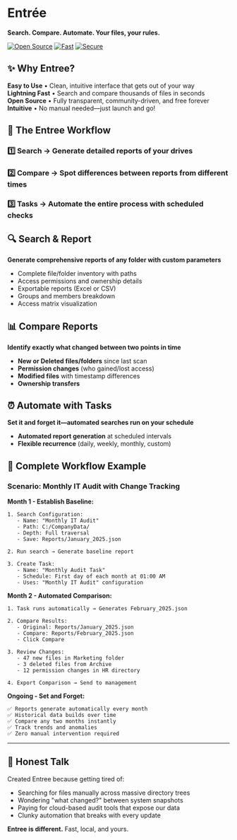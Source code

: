 # Entrée

**Search. Compare. Automate. Your files, your rules.**

[![Open Source](https://img.shields.io/badge/Open%20Source-💚-success)](https://github.com) [![Fast](https://img.shields.io/badge/Performance-⚡%20Fast-blue)](https://github.com) [![Secure](https://img.shields.io/badge/Security-🔒%20Local%20First-orange)](https://github.com)



## ✨ Why Entree?

**Easy to Use** • Clean, intuitive interface that gets out of your way  
**Lightning Fast** • Search and compare thousands of files in seconds  
**Open Source** • Fully transparent, community-driven, and free forever  
**Intuitive** • No manual needed—just launch and go!



## 🔄 The Entree Workflow

### 1️⃣ **Search** → Generate detailed reports of your drives
### 2️⃣ **Compare** → Spot differences between reports from different times
### 3️⃣ **Tasks** → Automate the entire process with scheduled checks






## 🔍 Search & Report

**Generate comprehensive reports of any folder with custom parameters**

- Complete file/folder inventory with paths
- Access permissions and ownership details
- Exportable reports (Excel or CSV)
- Groups and members breakdown
- Access matrix visualization



## 📊 Compare Reports

**Identify exactly what changed between two points in time**

- **New or Deleted files/folders** since last scan
- **Permission changes** (who gained/lost access)
- **Modified files** with timestamp differences
- **Ownership transfers**



## ⏰ Automate with Tasks

**Set it and forget it—automated searches run on your schedule**

- **Automated report generation** at scheduled intervals
- **Flexible recurrence** (daily, weekly, monthly, custom)



## 🔄 Complete Workflow Example

### Scenario: Monthly IT Audit with Change Tracking

**Month 1 - Establish Baseline:**
```
1. Search Configuration:
   - Name: "Monthly IT Audit"
   - Path: C:/CompanyData/
   - Depth: Full traversal
   - Save: Reports/January_2025.json

2. Run search → Generate baseline report

3. Create Task:
   - Name: "Monthly Audit Task"
   - Schedule: First day of each month at 01:00 AM
   - Uses: "Monthly IT Audit" configuration
```

**Month 2 - Automated Comparison:**
```
1. Task runs automatically → Generates February_2025.json

2. Compare Results:
   - Original: Reports/January_2025.json
   - Compare: Reports/February_2025.json
   - Click Compare

3. Review Changes:
   - 47 new files in Marketing folder
   - 3 deleted files from Archive
   - 12 permission changes in HR directory

4. Export Comparison → Send to management
```

**Ongoing - Set and Forget:**
```
✅ Reports generate automatically every month
✅ Historical data builds over time
✅ Compare any two months instantly
✅ Track trends and anomalies
✅ Zero manual intervention required
```

---

## 💬 Honest Talk

Created Entree because getting tired of:
- Searching for files manually across massive directory trees
- Wondering "what changed?" between system snapshots
- Paying for cloud-based audit tools that expose our data
- Clunky automation that breaks with every update

**Entree is different.** Fast, local, and yours.
